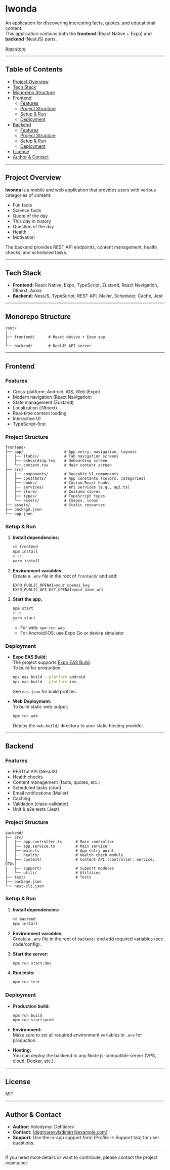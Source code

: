 # Iwonda

An application for discovering interesting facts, quotes, and educational content.  
This application contains both the **frontend** (React Native + Expo) and **backend** (NestJS) parts.

[App store](https://apps.apple.com/us/app/iwonda/id6747800154?platform=iphone)

---

## Table of Contents

- [Project Overview](#project-overview)
- [Tech Stack](#tech-stack)
- [Monorepo Structure](#monorepo-structure)
- [Frontend](#frontend)
  - [Features](#features)
  - [Project Structure](#frontend-project-structure)
  - [Setup & Run](#frontend-setup--run)
  - [Deployment](#frontend-deployment)
- [Backend](#backend)
  - [Features](#backend-features)
  - [Project Structure](#backend-project-structure)
  - [Setup & Run](#backend-setup--run)
  - [Deployment](#backend-deployment)
- [License](#license)
- [Author & Contact](#author--contact)

---

## Project Overview

**Iwonda** is a mobile and web application that provides users with various categories of content:

- Fun facts
- Science facts
- Quote of the day
- This day in history
- Question of the day
- Health
- Motivation

The backend provides REST API endpoints, content management, health checks, and scheduled tasks.

---

## Tech Stack

- **Frontend:** React Native, Expo, TypeScript, Zustand, React Navigation, i18next, Axios
- **Backend:** NestJS, TypeScript, REST API, Mailer, Scheduler, Cache, Jest

---

## Monorepo Structure

```
root/
│
├── frontend/      # React Native + Expo app
│
└── backend/       # NestJS API server
```

---

## Frontend

### Features

- Cross-platform: Android, iOS, Web (Expo)
- Modern navigation (React Navigation)
- State management (Zustand)
- Localization (i18next)
- Real-time content loading
- Interactive UI
- TypeScript-first

### <a id="frontend-project-structure"></a>Project Structure

```
frontend/
├── app/                  # App entry, navigation, layouts
│   ├── (tabs)/           # Tab navigation screens
│   ├── onboarding.tsx    # Onboarding screen
│   └── content.tsx       # Main content screen
├── src/
│   ├── components/       # Reusable UI components
│   ├── constants/        # App constants (colors, categories)
│   ├── hooks/            # Custom React hooks
│   ├── services/         # API services (e.g., api.ts)
│   ├── store/            # Zustand stores
│   ├── types/            # TypeScript types
│   └── assets/           # Images, icons
├── assets/               # Static resources
├── package.json
└── app.json
```

### <a id="frontend-setup--run"></a>Setup & Run

1. **Install dependencies:**

   ```bash
   cd frontend
   npm install
   # or
   yarn install
   ```

2. **Environment variables:**  
   Create a `.env` file in the root of `frontend/` and add:

   ```
   EXPO_PUBLIC_OPENAI=your_openai_key
   EXPO_PUBLIC_API_KEY_OPENAI=your_base_url
   ```

3. **Start the app:**
   ```bash
   npm start
   # or
   yarn start
   ```
   - For web: `npm run web`
   - For Android/iOS: use Expo Go or device simulator

### <a id="frontend-deployment"></a>Deployment

- **Expo EAS Build:**  
  The project supports [Expo EAS Build](https://docs.expo.dev/eas/).  
  To build for production:

  ```bash
  npx eas build --platform android
  npx eas build --platform ios
  ```

  See `eas.json` for build profiles.

- **Web Deployment:**  
  To build static web output:
  ```bash
  npm run web
  ```
  Deploy the `web-build/` directory to your static hosting provider.

---

## Backend

### <a id="backend-features"></a>Features

- RESTful API (NestJS)
- Health checks
- Content management (facts, quotes, etc.)
- Scheduled tasks (cron)
- Email notifications (Mailer)
- Caching
- Validation (class-validator)
- Unit & e2e tests (Jest)

### <a id="backend-project-structure"></a>Project Structure

```
backend/
├── src/
│   ├── app.controller.ts      # Main controller
│   ├── app.service.ts         # Main service
│   ├── main.ts                # App entry point
│   ├── health/                # Health check module
│   ├── content/               # Content API (controller, service, DTOs)
│   ├── support/               # Support modules
│   └── utils/                 # Utilities
├── test/                      # Tests
├── package.json
└── nest-cli.json
```

### <a id="backend-setup--run"></a>Setup & Run

1. **Install dependencies:**

   ```bash
   cd backend
   npm install
   ```

2. **Environment variables:**  
   Create a `.env` file in the root of `backend/` and add required variables (see code/config).

3. **Start the server:**

   ```bash
   npm run start:dev
   ```

4. **Run tests:**
   ```bash
   npm run test
   ```

### <a id="backend-deployment"></a>Deployment

- **Production build:**
  ```bash
  npm run build
  npm run start:prod
  ```
- **Environment:**  
  Make sure to set all required environment variables in `.env` for production.

- **Hosting:**  
  You can deploy the backend to any Node.js-compatible server (VPS, cloud, Docker, etc.).

---

## License

MIT

---

## Author & Contact

- **Author:** Volodymyr Dehtiarev
- **Contact:** [degtyarevvladimirr@example.com]
- **Support:** Use the in-app support form (Profile → Support tab) for user questions.

---

If you need more details or want to contribute, please contact the project maintainer.
